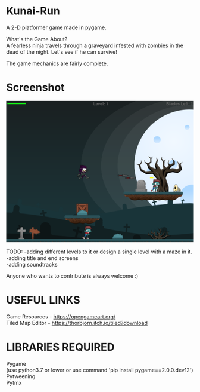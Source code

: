 # Kunai-Run
A 2-D platformer game made in pygame.

What's the Game About?<br/>
A fearless ninja travels through a graveyard infested with zombies in the dead of the night. Let's see if he can survive! 

The game mechanics are fairly complete.

# Screenshot
<img src="/Screenshot.png"></img>

TODO:
-adding different levels to it or design a single level with a maze in it.<br/>
-adding title and end screens<br/>
-adding soundtracks

Anyone who wants to contribute is always welcome :)

# USEFUL LINKS
Game Resources - https://opengameart.org/<br />
Tiled Map Editor - https://thorbjorn.itch.io/tiled?download

# LIBRARIES REQUIRED
Pygame<br />
(use python3.7 or lower or use command 'pip install pygame==2.0.0.dev12')<br />
Pytweening<br />
Pytmx


